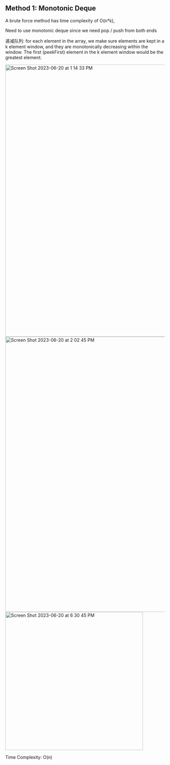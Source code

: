 ## Method 1: Monotonic Deque

A brute force method has time complexity of O(n*k), 

Need to use monotonic deque since we need pop / push from both ends

递减队列: for each element in the array, we make sure elements are kept in a k element window, and they are monotonically decreasing within the window. The first (peekFirst) element in the k element window would be the greatest element.

<img width="857" alt="Screen Shot 2023-06-20 at 1 14 33 PM" src="https://github.com/MaiJi97/Leetcode/assets/106039830/9fbb5162-f057-45ee-ae51-7196ec862554.png">

<img width="867" alt="Screen Shot 2023-06-20 at 2 02 45 PM" src="https://github.com/MaiJi97/Leetcode/assets/106039830/8e8a790a-d844-4cd7-9545-35dc33bed571.png">

<img width="435" alt="Screen Shot 2023-06-20 at 6 30 45 PM" src="https://github.com/MaiJi97/Leetcode/assets/106039830/7c3ad19b-880c-421b-9317-222485207104.png">

Time Complexity: O(n)
